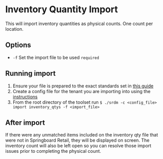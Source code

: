 # Inventory Quantity Import
This will import inventory quantities as physical counts. One count per location.

## Options
* `-f` Set the import file to be used `required`

## Running import

1. Ensure your file is prepared to the exact standards set in [this guide](../../inventory_qtys.md)
2. Create a config file for the tenant you are importing into using the [instructions](../../README.md)
3. From the root directory of the toolset run
`$ ./srdm -c <config_file> import inventory_qtys -f <import_file>`

## After import
If there were any unmatched items included on the inventory qty file that were not in Springboard Retail, they will be displayed on screen. The inventory count will also be left open so you can resolve those import issues prior to completing the physical count.